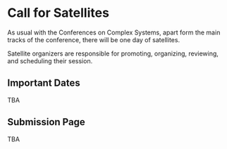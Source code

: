 # Call for Satellites

As usual with the Conferences on Complex Systems, apart form the main tracks of the conference, there will be one day of satellites.

Satellite organizers are responsible for promoting, organizing, reviewing, and scheduling their session.

## Important Dates

TBA

## Submission Page

TBA
